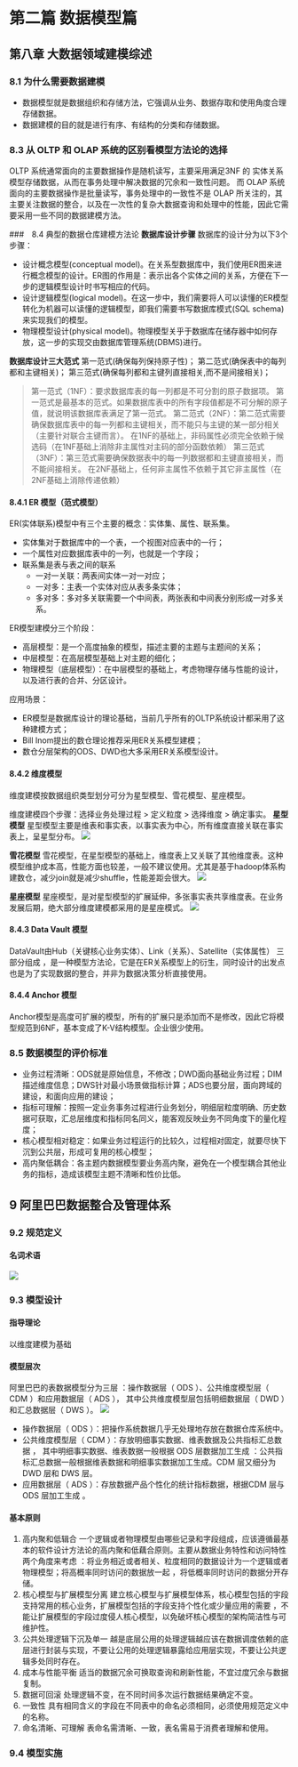 # 第二篇 数据模型篇
## 第八章 大数据领域建模综述
### 8.1 为什么需要数据建模
- 数据模型就是数据组织和存储方法，它强调从业务、数据存取和使用角度合理存储数据。
- 数据建模的目的就是进行有序、有结构的分类和存储数据。

### 8.3 从 OLTP 和 OLAP 系统的区别看模型方法论的选择
OLTP 系统通常面向的主要数据操作是随机读写，主要采用满足3NF 的 实体关系模型存储数据，从而在事务处理中解决数据的冗余和一致性问题。
而 OLAP 系统面向的主要数据操作是批量读写，事务处理中的一致性不是 OLAP 所关注的，其主要关注数据的整合，以及在一次性的复杂大数据查询和处理中的性能，因此它需要采用一些不同的数据建模方法。

###　8.4 典型的数据仓库建模方法论
**数据库设计步骤**
数据库的设计分为以下3个步骤：

- 设计概念模型(conceptual model)。在关系型数据库中，我们使用ER图来进行概念模型的设计。ER图的作用是：表示出各个实体之间的关系，方便在下一步的逻辑模型设计时书写相应的代码。
- 设计逻辑模型(logical model)。在这一步中，我们需要将人可以读懂的ER模型转化为机器可以读懂的逻辑模型，即我们需要书写数据库模式(SQL schema)来实现我们的模型。
- 物理模型设计(physical model)。物理模型关乎于数据库在储存器中如何存放，这一步的实现交由数据库管理系统(DBMS)进行。

**数据库设计三大范式**
第一范式(确保每列保持原子性)；
第二范式(确保表中的每列都和主键相关)；
第三范式(确保每列都和主键列直接相关,而不是间接相关)；
> 第一范式（1NF）：要求数据库表的每一列都是不可分割的原子数据项。
第一范式是最基本的范式。如果数据库表中的所有字段值都是不可分解的原子值，就说明该数据库表满足了第一范式。
第二范式（2NF）：第二范式需要确保数据库表中的每一列都和主键相关，而不能只与主键的某一部分相关（主要针对联合主键而言）。
在1NF的基础上，非码属性必须完全依赖于候选码（在1NF基础上消除非主属性对主码的部分函数依赖）
第三范式（3NF）：第三范式需要确保数据表中的每一列数据都和主键直接相关，而不能间接相关。
在2NF基础上，任何非主属性不依赖于其它非主属性（在2NF基础上消除传递依赖）
#### 8.4.1 ER 模型（范式模型）
ER(实体联系)模型中有三个主要的概念：实体集、属性、联系集。
- 实体集对于数据库中的一个表，一个视图对应表中的一行；
- 一个属性对应数据库表中的一列，也就是一个字段；
- 联系集是表与表之间的联系
  - 一对一关联：两表间实体一对一对应；
  - 一对多：主表一个实体对应从表多条实体；
  - 多对多：多对多关联需要一个中间表，两张表和中间表分别形成一对多关系。

ER模型建模分三个阶段：
- 高层模型：是一个高度抽象的模型，描述主要的主题与主题间的关系；
- 中层模型：在高层模型基础上对主题的细化；
- 物理模型（底层模型）：在中层模型的基础上，考虑物理存储与性能的设计，以及进行表的合并、分区设计。

应用场景：
- ER模型是数据库设计的理论基础，当前几乎所有的OLTP系统设计都采用了这种建模方式；
- Bill Inom提出的数仓理论推荐采用ER关系模型建模；
- 数仓分层架构的ODS、DWD也大多采用ER关系模型设计。
#### 8.4.2 维度模型
维度建模按数据组织类型划分可分为星型模型、雪花模型、星座模型。

维度建模四个步骤：选择业务处理过程 > 定义粒度 > 选择维度 > 确定事实。
**星型模型**
星型模型主要是维表和事实表，以事实表为中心，所有维度直接关联在事实表上，呈星型分布。
![](阿里巴巴大数据之路研读笔记_img/2022-07-12-16-07-48.png)

**雪花模型**
雪花模型，在星型模型的基础上，维度表上又关联了其他维度表。这种模型维护成本高，性能方面也较差，一般不建议使用。尤其是基于hadoop体系构建数仓，减少join就是减少shuffle，性能差距会很大。
![](阿里巴巴大数据之路研读笔记_img/2022-07-12-16-09-41.png)

**星座模型**
星座模型，是对星型模型的扩展延伸，多张事实表共享维度表。在业务发展后期，绝大部分维度建模都采用的是星座模式。
![](阿里巴巴大数据之路研读笔记_img/2022-07-12-16-14-59.png)
#### 8.4.3 Data Vault 模型
DataVault由Hub（关键核心业务实体）、Link（关系）、Satellite（实体属性） 三部分组成 ，是一种模型方法论，它是在ER关系模型上的衍生，同时设计的出发点也是为了实现数据的整合，并非为数据决策分析直接使用。
#### 8.4.4 Anchor 模型
Anchor模型是高度可扩展的模型，所有的扩展只是添加而不是修改，因此它将模型规范到6NF，基本变成了K-V结构模型。企业很少使用。

### 8.5 数据模型的评价标准
- 业务过程清晰：ODS就是原始信息，不修改；DWD面向基础业务过程；DIM描述维度信息；DWS针对最小场景做指标计算；ADS也要分层，面向跨域的建设，和面向应用的建设；
- 指标可理解：按照一定业务事务过程进行业务划分，明细层粒度明确、历史数据可获取，汇总层维度和指标同名同义，能客观反映业务不同角度下的量化程度；
- 核心模型相对稳定：如果业务过程运行的比较久，过程相对固定，就要尽快下沉到公共层，形成可复用的核心模型；
- 高内聚低耦合：各主题内数据模型要业务高内聚，避免在一个模型耦合其他业务的指标，造成该模型主题不清晰和性价比低。

## 9 阿里巴巴数据整合及管理体系
### 9.2 规范定义
#### 名词术语
![](阿里巴巴大数据之路研读笔记_img/2022-07-12-16-46-10.png)

### 9.3 模型设计
#### 指导理论
以维度建模为基础

#### 模型层次
阿里巴巴的表数据模型分为三层 ：操作数据层（ ODS ）、公共维度模型层（ CDM ）和应用数据层（ ADS ）， 其中公共维度模型层包括明细数据层（ DWD ）和汇总数据层（ DWS ）。
![](阿里巴巴大数据之路研读笔记_img/2022-07-12-16-51-43.png)

- 操作数据层（ ODS ）：把操作系统数据几乎无处理地存放在数据仓库系统中。
- 公共维度模型层（ CDM ）：存放明细事实数据、维表数据及公共指标汇总数据 ， 其中明细事实数据、维表数据一般根据 ODS 层数据加工生成 ：公共指标汇总数据一般根据维表数据和明细事实数据加工生成。CDM 层又细分为 DWD 层和 DWS 层。
- 应用数据层（ ADS ）：存放数据产品个性化的统计指标数据，根据CDM 层与 ODS 层加工生成 。

#### 基本原则
1. 高内聚和低辑合
一个逻辑或者物理模型由哪些记录和字段组成，应该遵循最基本的软件设计方法论的高内聚和低藕合原则。主要从数据业务特性和访问特性两个角度来考虑 ：将业务相近或者相关、粒度相同的数据设计为一个逻辑或者物理模型；将高概率同时访问的数据放一起 ，将低概率同时访问的数据分开存储。
2. 核心模型与扩展模型分离
建立核心模型与扩展模型体系，核心模型包括的宇段支持常用的核心业务，扩展模型包括的字段支持个性化或少量应用的需要 ，不能让扩展模型的宇段过度侵人核心模型，以免破坏核心模型的架构简洁性与可维护性。
1. 公共处理逻辑下沉及单一
越是底层公用的处理逻辑越应该在数据调度依赖的底层进行封装与实现，不要让公用的处理逻辑暴露给应用层实现，不要让公共逻辑多处同时存在。
4. 成本与性能平衡
适当的数据冗余可换取查询和刷新性能，不宜过度冗余与数据复制。
5. 数据可回滚
处理逻辑不变，在不同时间多次运行数据结果确定不变。
6. 一致性
具有相同含义的字段在不同表中的命名必须相同，必须使用规范定义中的名称。
7. 命名清晰、可理解
表命名需清晰、一致，表名需易于消费者理解和使用。

### 9.4 模型实施